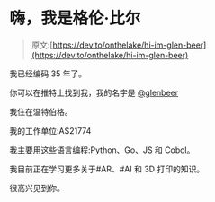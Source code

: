 # 嗨，我是格伦·比尔

> 原文:[https://dev.to/onthelake/hi-im-glen-beer](https://dev.to/onthelake/hi-im-glen-beer)

我已经编码 35 年了。

你可以在推特上找到我，我的名字是 [@glenbeer](https://twitter.com/glenbeer)

我住在温特伯格。

我的工作单位:AS21774

我主要用这些语言编程:Python、Go、JS 和 Cobol。

我目前正在学习更多关于#AR、#AI 和 3D 打印的知识。

很高兴见到你。